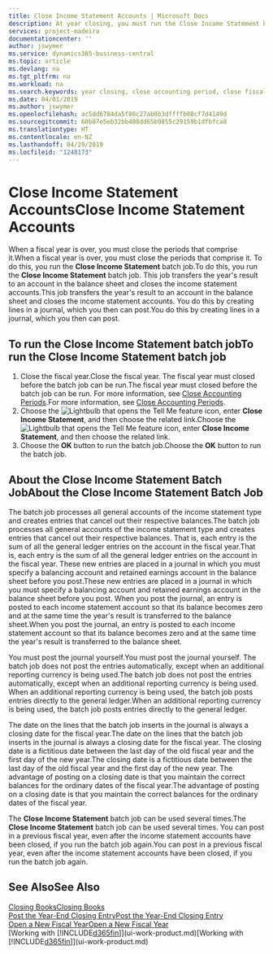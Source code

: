 ```yaml
---
title: Close Income Statement Accounts | Microsoft Docs
description: At year closing, you must run the Close Income Statement batch job to close the accounting periods that make up the fiscal year.
services: project-madeira
documentationcenter: ''
author: jswymer
ms.service: dynamics365-business-central
ms.topic: article
ms.devlang: na
ms.tgt_pltfrm: na
ms.workload: na
ms.search.keywords: year closing, close accounting period, close fiscal year, bank account detailed trial balance
ms.date: 04/01/2019
ms.author: jswymer
ms.openlocfilehash: ac5dd6784da5f86c27ab0b3dffffb08cf7d4149d
ms.sourcegitcommit: 60b87e5eb32bb408dd65b9855c29159b1dfbfca8
ms.translationtype: HT
ms.contentlocale: en-NZ
ms.lasthandoff: 04/29/2019
ms.locfileid: "1248173"
---
```

# <a name="close-income-statement-accounts"></a><span data-ttu-id="5381e-103">Close Income Statement Accounts</span><span class="sxs-lookup"><span data-stu-id="5381e-103">Close Income Statement Accounts</span></span>
<span data-ttu-id="5381e-104">When a fiscal year is over, you must close the periods that comprise it.</span><span class="sxs-lookup"><span data-stu-id="5381e-104">When a fiscal year is over, you must close the periods that comprise it.</span></span> <span data-ttu-id="5381e-105">To do this, you run the **Close Income Statement** batch job.</span><span class="sxs-lookup"><span data-stu-id="5381e-105">To do this, you run the **Close Income Statement** batch job.</span></span> <span data-ttu-id="5381e-106">This job transfers the year's result to an account in the balance sheet and closes the income statement accounts.</span><span class="sxs-lookup"><span data-stu-id="5381e-106">This job transfers the year's result to an account in the balance sheet and closes the income statement accounts.</span></span> <span data-ttu-id="5381e-107">You do this by creating lines in a journal, which you then can post.</span><span class="sxs-lookup"><span data-stu-id="5381e-107">You do this by creating lines in a journal, which you then can post.</span></span>

## <a name="to-run-the-close-income-statement-batch-job"></a><span data-ttu-id="5381e-108">To run the Close Income Statement batch job</span><span class="sxs-lookup"><span data-stu-id="5381e-108">To run the Close Income Statement batch job</span></span>
1. <span data-ttu-id="5381e-109">Close the fiscal year.</span><span class="sxs-lookup"><span data-stu-id="5381e-109">Close the fiscal year.</span></span> <span data-ttu-id="5381e-110">The fiscal year must closed before the batch job can be run.</span><span class="sxs-lookup"><span data-stu-id="5381e-110">The fiscal year must closed before the batch job can be run.</span></span> <span data-ttu-id="5381e-111">For more information, see [Close Accounting Periods](year-close-account-periods.md).</span><span class="sxs-lookup"><span data-stu-id="5381e-111">For more information, see [Close Accounting Periods](year-close-account-periods.md).</span></span>
2. <span data-ttu-id="5381e-112">Choose the ![Lightbulb that opens the Tell Me feature](media/ui-search/search_small.png "Tell me what you want to do") icon, enter **Close Income Statement**, and then choose the related link.</span><span class="sxs-lookup"><span data-stu-id="5381e-112">Choose the ![Lightbulb that opens the Tell Me feature](media/ui-search/search_small.png "Tell me what you want to do") icon, enter **Close Income Statement**, and then choose the related link.</span></span>
3. <span data-ttu-id="5381e-113">Choose the **OK** button to run the batch job.</span><span class="sxs-lookup"><span data-stu-id="5381e-113">Choose the **OK** button to run the batch job.</span></span>

## <a name="about-the-close-income-statement-batch-job"></a><span data-ttu-id="5381e-114">About the Close Income Statement Batch Job</span><span class="sxs-lookup"><span data-stu-id="5381e-114">About the Close Income Statement Batch Job</span></span>
<span data-ttu-id="5381e-115">The batch job processes all general accounts of the income statement type and creates entries that cancel out their respective balances.</span><span class="sxs-lookup"><span data-stu-id="5381e-115">The batch job processes all general accounts of the income statement type and creates entries that cancel out their respective balances.</span></span> <span data-ttu-id="5381e-116">That is, each entry is the sum of all the general ledger entries on the account in the fiscal year.</span><span class="sxs-lookup"><span data-stu-id="5381e-116">That is, each entry is the sum of all the general ledger entries on the account in the fiscal year.</span></span> <span data-ttu-id="5381e-117">These new entries are placed in a journal in which you must specify a balancing account and retained earnings account in the balance sheet before you post.</span><span class="sxs-lookup"><span data-stu-id="5381e-117">These new entries are placed in a journal in which you must specify a balancing account and retained earnings account in the balance sheet before you post.</span></span> <span data-ttu-id="5381e-118">When you post the journal, an entry is posted to each income statement account so that its balance becomes zero and at the same time the year's result is transferred to the balance sheet.</span><span class="sxs-lookup"><span data-stu-id="5381e-118">When you post the journal, an entry is posted to each income statement account so that its balance becomes zero and at the same time the year's result is transferred to the balance sheet.</span></span>

<span data-ttu-id="5381e-119">You must post the journal yourself.</span><span class="sxs-lookup"><span data-stu-id="5381e-119">You must post the journal yourself.</span></span> <span data-ttu-id="5381e-120">The batch job does not post the entries automatically, except when an additional reporting currency is being used.</span><span class="sxs-lookup"><span data-stu-id="5381e-120">The batch job does not post the entries automatically, except when an additional reporting currency is being used.</span></span> <span data-ttu-id="5381e-121">When an additional reporting currency is being used, the batch job posts entries directly to the general ledger.</span><span class="sxs-lookup"><span data-stu-id="5381e-121">When an additional reporting currency is being used, the batch job posts entries directly to the general ledger.</span></span>

<span data-ttu-id="5381e-122">The date on the lines that the batch job inserts in the journal is always a closing date for the fiscal year.</span><span class="sxs-lookup"><span data-stu-id="5381e-122">The date on the lines that the batch job inserts in the journal is always a closing date for the fiscal year.</span></span> <span data-ttu-id="5381e-123">The closing date is a fictitious date between the last day of the old fiscal year and the first day of the new year.</span><span class="sxs-lookup"><span data-stu-id="5381e-123">The closing date is a fictitious date between the last day of the old fiscal year and the first day of the new year.</span></span> <span data-ttu-id="5381e-124">The advantage of posting on a closing date is that you maintain the correct balances for the ordinary dates of the fiscal year.</span><span class="sxs-lookup"><span data-stu-id="5381e-124">The advantage of posting on a closing date is that you maintain the correct balances for the ordinary dates of the fiscal year.</span></span>

<span data-ttu-id="5381e-125">The **Close Income Statement** batch job can be used several times.</span><span class="sxs-lookup"><span data-stu-id="5381e-125">The **Close Income Statement** batch job can be used several times.</span></span> <span data-ttu-id="5381e-126">You can post in a previous fiscal year, even after the income statement accounts have been closed, if you run the batch job again.</span><span class="sxs-lookup"><span data-stu-id="5381e-126">You can post in a previous fiscal year, even after the income statement accounts have been closed, if you run the batch job again.</span></span>

## <a name="see-also"></a><span data-ttu-id="5381e-127">See Also</span><span class="sxs-lookup"><span data-stu-id="5381e-127">See Also</span></span>
[<span data-ttu-id="5381e-128">Closing Books</span><span class="sxs-lookup"><span data-stu-id="5381e-128">Closing Books</span></span>](year-close-books.md)  
[<span data-ttu-id="5381e-129">Post the Year-End Closing Entry</span><span class="sxs-lookup"><span data-stu-id="5381e-129">Post the Year-End Closing Entry</span></span>](year-how-post-year-end-close-entry.md)  
[<span data-ttu-id="5381e-130">Open a New Fiscal Year</span><span class="sxs-lookup"><span data-stu-id="5381e-130">Open a New Fiscal Year</span></span>](finance-how-open-new-fiscal-year.md)  
<span data-ttu-id="5381e-131">[Working with [!INCLUDE[d365fin](includes/d365fin_md.md)]](ui-work-product.md)</span><span class="sxs-lookup"><span data-stu-id="5381e-131">[Working with [!INCLUDE[d365fin](includes/d365fin_md.md)]](ui-work-product.md)</span></span>

